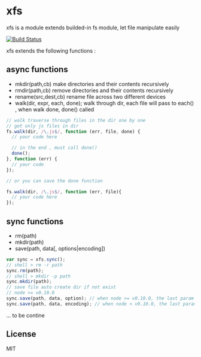 xfs
======

xfs is a module extends builded-in fs module, let file manipulate easily

[![Build Status](https://secure.travis-ci.org/fishbar/xfs.png)](http://travis-ci.org/fishbar/xfs)


xfs extends the following functions :

## async functions
  * mkdir(path,cb) make directories and their contents recursively
  * rmdir(path,cb) remove directories and their contents recursively
  * rename(src,dest,cb) rename file across two different devices
  * walk(dir, expr, each, done); walk through dir, each file will pass to each() , when walk done, done() called

```js
// walk traverse through files in the dir one by one
// get only js files in dir
fs.walk(dir, /\.js$/, function (err, file, done) {
  // your code here

  // in the end , must call done()
  done();
}, function (err) {
  // your code
});

// or you can save the done function

fs.walk(dir, /\.js$/, function (err, file){
  // your code here
});
```

## sync functions

  * rm(path)
  * mkdir(path)
  * save(path, data[, options|encoding])
  
```js
var sync = xfs.sync();
// shell > rm -r path
sync.rm(path);
// shell > mkdir -p path
sync.mkdir(path);
// save file auto create dir if not exist
// node >= v0.10.0
sync.save(path, data, option); // when node >= v0.10.0, the last param is option
sync.save(path, data, encoding); // when node < v0.10.0, the last param is encoding

```
  ... to be contine

## License

  MIT
